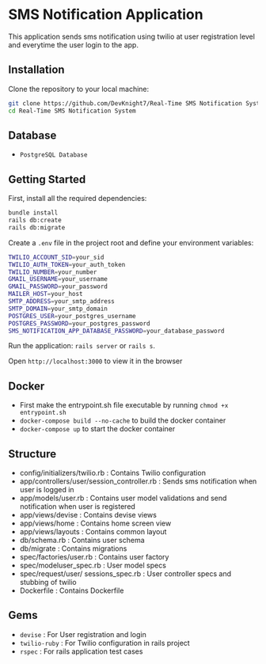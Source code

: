 # SMS Notification Application

This application sends sms notification using twilio at user registration level and everytime the user login to the app.


## Installation

Clone the repository to your local machine:

```bash
git clone https://github.com/DevKnight7/Real-Time SMS Notification System.git
cd Real-Time SMS Notification System
```
## Database
- `PostgreSQL Database`

## Getting Started

First, install all the required dependencies:

```bash
bundle install
rails db:create
rails db:migrate
```

Create a `.env` file in the project root and define your environment variables:

```bash
TWILIO_ACCOUNT_SID=your_sid
TWILIO_AUTH_TOKEN=your_auth_token
TWILIO_NUMBER=your_number
GMAIL_USERNAME=your_username
GMAIL_PASSWORD=your_password
MAILER_HOST=your_host
SMTP_ADDRESS=your_smtp_address
SMTP_DOMAIN=your_smtp_domain
POSTGRES_USER=your_postgres_username
POSTGRES_PASSWORD=your_postgres_password
SMS_NOTIFICATION_APP_DATABASE_PASSWORD=your_database_password
```

Run the application: `rails server` or `rails s`.

Open `http://localhost:3000` to view it in the browser

## Docker
- First make the entrypoint.sh file executable by running `chmod +x entrypoint.sh`
- `docker-compose build --no-cache` to build the docker container
- `docker-compose up` to start the docker container

## Structure
- config/initializers/twilio.rb              : Contains Twilio configuration
- app/controllers/user/session_controller.rb : Sends sms notification when user is logged in
- app/models/user.rb                         : Contains user model validations and send notification when user is registered
- app/views/devise                           : Contains devise views
- app/views/home                             : Contains home screen view
- app/views/layouts                          : Contains common layout
- db/schema.rb                               : Contains user schema
- db/migrate                                 : Contains migrations
- spec/factories/user.rb                     : Contains user factory
- spec/modeluser_spec.rb                     : User model specs
- spec/request/user/ sessions_spec.rb        : User controller specs and stubbing of twilio
- Dockerfile                                 : Contains Dockerfile

## Gems 
- `devise`      : For User registration and login
- `twilio-ruby` : For Twilio configuration in rails project
- `rspec`       : For rails application test cases
